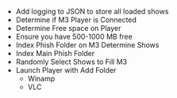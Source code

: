 - Add logging to JSON to store all loaded shows 
- Determine if M3 Player is Connected
- Determine Free space on Player
- Ensure you have 500-1000 MB free
- Index Phish Folder on M3 Determine Shows
- Index Main Phish Folder
- Randomly Select Shows to Fill M3
- Launch Player with Add Folder
  - Winamp
  - VLC